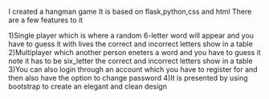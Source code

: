 I created a hangman game
It is based on flask,python,css and html 
There are a few features to it 


1)Single player which is where a random 6-letter word will appear and you have to guess it with lives
the correct and incorrect letters show in a table
2)Multiplayer which another person eneters a word and you have to guess it note it has to be six_letter 
the correct and incorrect letters show in a table
3)You can also login through an account which you have to register for and then also have the option to change password
4)It is presented by using bootstrap to create an elegant and clean design